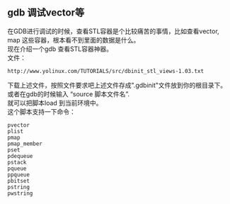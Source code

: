 ## gdb 调试vector等


在GDB进行调试的时候，查看STL容器是个比较痛苦的事情，比如查看vector, map 这些容器，根本看不到里面的数据是什么。  
现在介绍一个gdb 查看STL容器神器。  
文件：

	http://www.yolinux.com/TUTORIALS/src/dbinit_stl_views-1.03.txt

下载上述文件，按照文件要求吧上述文件存成".gdbinit"文件放到你的根目录下。  
或者在gdb的时候输入 “source 脚本文件名”.  
就可以把脚本load 到当前环境中。  
这个脚本支持一下命令：

	pvector
	plist
	pmap
	pmap_member
	pset
	pdequeue
	pstack
	pqueue
	ppqueue
	pbitset
	pstring 
	pwstring